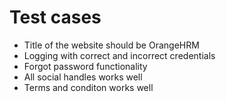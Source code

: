 # Test cases

- Title of the website should be OrangeHRM
- Logging with correct and incorrect credentials
- Forgot password functionality
- All social handles works well
- Terms and conditon works well